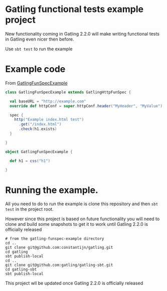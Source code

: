 # Gatling functional tests example project

New functionality coming in Gatling 2.2.0 will make writing functional tests in Gatling even nicer then before.

Use `sbt test` to run the example

# Example code

From [GatlingFunSpecExample](src/test/scala/io/gatling/funspec/example/GatlingFunSpecExample.scala)


```scala
class GatlingFunSpecExample extends GatlingHttpFunSpec {

  val baseURL = "http://example.com"
  override def httpConf = super.httpConf.header("MyHeader", "MyValue")

  spec {
    http("Example index.html test")
      .get("/index.html")
      .check(h1.exists)
  }

}

object GatlingFunSpecExample {

  def h1 = css("h1")

}
```

# Running the example.

All you need to do to run the example is clone this repository and then `sbt test` in the project root.

However since this project is based on future functionality you will need to clone and build some snapshots to get it to work until Gatling 2.2.0 is officially released

    # from the gatling-funspec-example directory
    cd ..
    git clone git@github.com:constantijn/gatling.git
    cd gatling
    sbt publish-local
    cd ..
    git clone git@github.com:gatling/gatling-sbt.git
    cd gatling-sbt
    sbt publish-local

This project wll be updated once Gatling 2.2.0 is officially released
